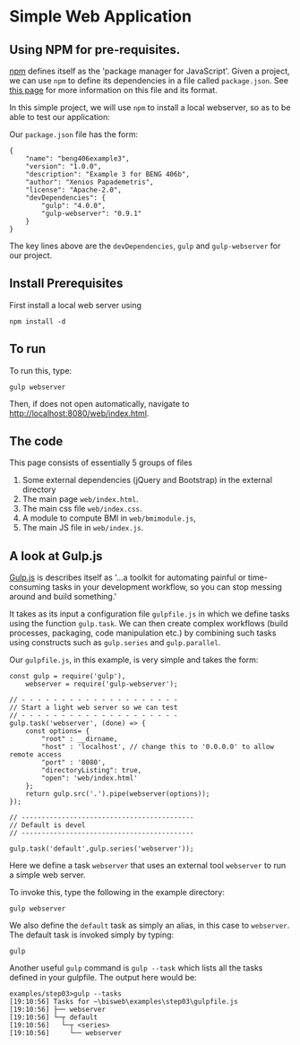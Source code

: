 # Simple Web Application

## Using NPM for pre-requisites.

[npm](https://www.npmjs.com/) defines itself as the 'package manager for
JavaScript'. Given a project, we can use `npm` to define its dependencies in a
file called `package.json`. See
[this page](https://docs.npmjs.com/files/package.json) for more information on
this file and its format.

In this simple project, we will use `npm` to install a local webserver, so as
to be able to test our application:

Our `package.json` file has the form:

    {
        "name": "beng406example3",
        "version": "1.0.0",
        "description": "Example 3 for BENG 406b",
        "author": "Xenios Papademetris",
        "license": "Apache-2.0",
        "devDependencies": {
            "gulp": "4.0.0",
            "gulp-webserver": "0.9.1"
        }
    }
    
The key lines above are the `devDependencies`, `gulp` and `gulp-webserver` for our project.


## Install Prerequisites

First install a local web server using

	npm install -d
    
## To run    

To run this, type:

    gulp webserver
    
Then, if does not open automatically, navigate to
[http://localhost:8080/web/index.html](http://localhost:8080/web/index.html).


## The code

This page consists of essentially 5 groups of files

1. Some external dependencies (jQuery and Bootstrap) in the external directory
2. The main page `web/index.html`.
3. The main css file `web/index.css`.
4. A module to compute BMI in `web/bmimodule.js`,
5. The main JS file in `web/index.js`.


## A look at Gulp.js

[Gulp.js](https://gulpjs.com/Gulp) is describes itself as '...a
toolkit for automating painful or time-consuming tasks in your development
workflow, so you can stop messing around and build something.'

It takes as its input a configuration file `gulpfile.js` in which we define
tasks using the function `gulp.task`. We can then create complex workflows
(build processes, packaging, code manipulation etc.) by combining such tasks
using constructs such as `gulp.series` and `gulp.parallel`.

Our `gulpfile.js`, in this example, is very simple and takes the form:
    
    const gulp = require('gulp'),
        webserver = require('gulp-webserver');

    // - - - - - - - - - - - - - - - - - - - -
    // Start a light web server so we can test
    // - - - - - - - - - - - - - - - - - - - -
    gulp.task('webserver', (done) => {
        const options= {
            "root" : __dirname,
            "host" : 'localhost', // change this to '0.0.0.0' to allow remote access
            "port" : '8080',
            "directoryListing": true,
            "open": 'web/index.html'
        };
        return gulp.src('.').pipe(webserver(options));
    });

    // -------------------------------------------
    // Default is devel
    // -------------------------------------------

    gulp.task('default',gulp.series('webserver'));
    
    
Here we define a task `webserver` that uses an external tool `webserver` to
run a simple web server. 

To invoke this, type the following in the example directory:

    gulp webserver
    
We also define the `default` task as simply an alias, in this case to
`webserver`. The default task is invoked simply by typing:

    gulp
    
Another useful `gulp` command is `gulp --task` which lists all the tasks defined in your gulpfile. The
output here would be:

    examples/step03>gulp --tasks
    [19:10:56] Tasks for ~\bisweb\examples\step03\gulpfile.js
    [19:10:56] ├── webserver
    [19:10:56] └─┬ default
    [19:10:56]   └─┬ <series>
    [19:10:56]     └── webserver




